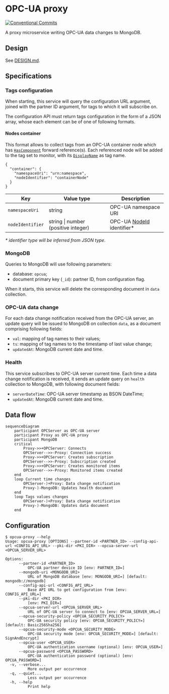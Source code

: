 # OPC-UA proxy

[![Conventional Commits](https://img.shields.io/badge/Conventional%20Commits-1.0.0-yellow.svg)](https://conventionalcommits.org)

A proxy microservice writing OPC-UA data changes to MongoDB.

## Design

See [DESIGN.md](DESIGN.md).

## Specifications

### Tags configuration

When starting, this service will query the configuration URL argument, joined with the partner ID argument, for tags to which it will subscribe on.

The configuration API must return tags configuration in the form of a JSON array, whose each element can be of one of following formats.

#### Nodes container

This format allows to collect tags from an OPC-UA container node which has [`HasComponent`][hascomponent] forward reference(s). Each referenced node will be added to the tag set to monitor, with its [`DisplayName`][displayname] as tag name.

```jsonc
{
  "container": {
    "namespaceUri": "urn:namespace",
    "nodeIdentifier": "containerNode"
  }
}
```

| Key              | Value type                          | Description                         |
| ---------------- | ----------------------------------- | ----------------------------------- |
| `namespaceUri`   | string                              | OPC-UA namespace URI                |
| `nodeIdentifier` | string \| number (positive integer) | OPC-UA [NodeId][nodeid] identifier* |

_\* identifier type will be inferred from JSON type._

[hascomponent]: https://reference.opcfoundation.org/Core/Part3/v105/docs/7.7
[displayname]: https://reference.opcfoundation.org/Core/Part3/5.2.5/
[nodeid]: https://reference.opcfoundation.org/v104/Core/docs/Part3/8.2.1/

### MongoDB

Queries to MongoDB will use following parameters:

- database: `opcua`;
- document primary key (`_id`): partner ID, from configuration flag.

When it starts, this service will delete the corresponding document in `data` collection.

### OPC-UA data change

For each data change notification received from the OPC-UA server, an update query will be issued to MongoDB on collection `data`, as a document comprising following fields:

- `val`: mapping of tag names to their values;
- `ts`: mapping of tag names to to the timestamp of last value change;
- `updatedAt`: MongoDB current date and time.

### Health

This service subscribes to OPC-UA server current time. Each time a data change notification is received, it sends an update query on `health` collection to MongoDB, with following document fields:

- `serverDateTime`: OPC-UA server timestamp as BSON DateTime;
- `updatedAt`: MongoDB current date and time.

## Data flow

```mermaid
sequenceDiagram
    participant OPCServer as OPC-UA server
    participant Proxy as OPC-UA proxy
    participant MongoDB
    critical
        Proxy->>+OPCServer: Connects
        OPCServer-->>-Proxy: Connection success
        Proxy->>+OPCServer: Creates subscription
        OPCServer-->>-Proxy: Subscription created
        Proxy->>+OPCServer: Creates monitored items
        OPCServer-->>-Proxy: Monitored items created
    end
    loop Current time changes
        OPCServer-)+Proxy: Data change notification
        Proxy-)-MongoDB: Updates health document
    end
    loop Tags values changes
        OPCServer-)+Proxy: Data change notification
        Proxy-)-MongoDB: Updates data document
    end
```

## Configuration

```ShellSession
$ opcua-proxy --help
Usage: opcua-proxy [OPTIONS] --partner-id <PARTNER_ID> --config-api-url <CONFIG_API_URL> --pki-dir <PKI_DIR> --opcua-server-url <OPCUA_SERVER_URL>

Options:
      --partner-id <PARTNER_ID>
          OPC-UA partner device ID [env: PARTNER_ID=]
      --mongodb-uri <MONGODB_URI>
          URL of MongoDB database [env: MONGODB_URI=] [default: mongodb://mongodb]
      --config-api-url <CONFIG_API_URL>
          Base API URL to get configuration from [env: CONFIG_API_URL=]
      --pki-dir <PKI_DIR>
          [env: PKI_DIR=]
      --opcua-server-url <OPCUA_SERVER_URL>
          URL of OPC-UA server to connect to [env: OPCUA_SERVER_URL=]
      --opcua-security-policy <OPCUA_SECURITY_POLICY>
          OPC-UA security policy [env: OPCUA_SECURITY_POLICY=] [default: Basic256Sha256]
      --opcua-security-mode <OPCUA_SECURITY_MODE>
          OPC-UA security mode [env: OPCUA_SECURITY_MODE=] [default: SignAndEncrypt]
      --opcua-user <OPCUA_USER>
          OPC-UA authentication username (optional) [env: OPCUA_USER=]
      --opcua-password <OPCUA_PASSWORD>
          OPC-UA authentication password (optional) [env: OPCUA_PASSWORD=]
  -v, --verbose...
          More output per occurrence
  -q, --quiet...
          Less output per occurrence
  -h, --help
          Print help
```
